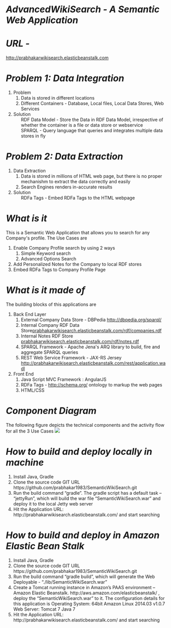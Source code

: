 # <em>AdvancedWikiSearch - A Semantic Web Application</em>

# <em>URL - </em>
<a href="http://prabhakarwikisearch.elasticbeanstalk.com">http://prabhakarwikisearch.elasticbeanstalk.com</a>

# <em>Problem 1: Data Integration</em>
  <ol>
    <li>Problem
        <ol>
          <li>Data is stored in different locations</li>
          <li>Different Containers - Database, Local files, Local Data Stores, Web Services</li>
        </ol>
    </li>
    <li>Solution
      <ol>RDF Data Model - Store the Data in RDF Data Model, irrespective of whether the container is a file or data store or webservice</ol>
      <ol>SPARQL - Query language that queries and integrates multiple data stores in fly</ol>
    </li>
  </ol>
  
# <em>Problem 2: Data Extraction</em>
  <ol>
    <li>Data Extraction
        <ol>
          <li>Data is stored in millions of HTML web page, but there is no proper mechanishm to extract the data correctly and easily</li>
          <li>Search Engines renders in-accurate results</li>
        </ol>
    </li>
    <li>Solution
      <ol>RDFa Tags - Embed RDFa Tags to the HTML webpage</ol>
    </li>
  </ol>
  

# <em>What is it</em>
This is a Semantic Web Application that allows you to search for any Company's profile. 
The Use Cases are
  <ol>
    <li>Enable Company Profile search by using 2 ways
        <ol>
          <li>Simple Keyword search</li>
          <li>Advanced Options Search</li>
        </ol>
    </li>
    <li>Add Personalized Notes for the Company to local RDF stores</li>
    <li>Embed RDFa Tags to Company Profile Page</li>
  </ol>

# <em>What is it made of</em>
  The building blocks of this applications are
    <ol>
      <li>Back End Layer
            <ol>
                <li>External Company Data Store - DBPedia <a href="http://dbpedia.org/sparql/">http://dbpedia.org/sparql/</a></li>
                <li>Internal Company RDF Data Store<a href="prabhakarwikisearch.elasticbeanstalk.com/rdf/companies.rdf">prabhakarwikisearch.elasticbeanstalk.com/rdf/companies.rdf</a></li>
                <li>Internal Notes RDF Store <a href="prabhakarwikisearch.elasticbeanstalk.com/rdf/notes.rdf">prabhakarwikisearch.elasticbeanstalk.com/rdf/notes.rdf</a></li>
                <li>SPARQL Framework - Apache Jena's ARQ library to build, fire and aggregate SPARQL queries</li>
                <li>REST Web Service Framework - JAX-RS Jersey http://prabhakarwikisearch.elasticbeanstalk.com/rest/application.wadl</li>
            </ol>
      </li>
      <li>Front End
          <ol>
            <li>Java Script MVC Framework : AngularJS </li>
            <li>RDFa Tags - <a href="http://schema.org/">http://schema.org/</a> ontology to markup the web pages</li>
            <li>HTML/CSS</li>
          </ol>
      </li>
    </ol>
    
# <em>Component Diagram</em>
  The following figure depicts the technical components and the activity flow for all the 3 Use Cases
  <img src="https://s3-us-west-2.amazonaws.com/semanticwikisearch/images/ComponentDiagram.png"/>
  
# <em>How to build and deploy locally in machine</em>
  <ol>
  	<li>Install Java, Gradle</li>
  	<li>Clone the source code GIT URL https://github.com/prabhakar1983/SemanticWikiSearch.git</li>
  	<li>Run the build command “gradle”. The gradle script has a default task – “jettyRun”, which will build the war file “SemanticWikiSearch.war” and deploy it to the local Jetty web server</li> 
  	<li>Hit the Application URL: http://prabhakarwikisearch.elasticbeanstalk.com/ and start searching</li>
  </ol>
  
# <em>How to build and deploy in Amazon Elastic Bean Stalk</em>
  <ol>
  	<li>Install Java, Gradle</li>
  	<li>Clone the source code GIT URL https://github.com/prabhakar1983/SemanticWikiSearch.git</li>
  	<li>Run the build command “gradle build”, which will generate the Web Deployable - “./lib/SemanticWikiSearch.war”</li> 
  	<li>Create a Tomcat running instance in Amazon’s PAAS environment – Amazon Elastic Beanstalk. http://aws.amazon.com/elasticbeanstalk/ , deploy the “SemanticWikiSearch.war” to it. 
The configuration details for this application is
 	Operating System: 64bit Amazon Linux 2014.03 v1.0.7
Web Server: Tomcat 7 Java 7
</li>
  	<li>Hit the Application URL: http://prabhakarwikisearch.elasticbeanstalk.com/ and start searching</li>
  </ol>
